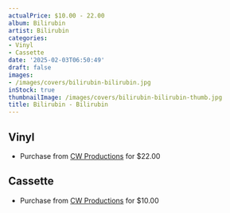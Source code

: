 ```yaml
---
actualPrice: $10.00 - 22.00
album: Bilirubin
artist: Bilirubin
categories:
- Vinyl
- Cassette
date: '2025-02-03T06:50:49'
draft: false
images:
- /images/covers/bilirubin-bilirubin.jpg
inStock: true
thumbnailImage: /images/covers/bilirubin-bilirubin-thumb.jpg
title: Bilirubin - Bilirubin
---
```


## Vinyl
* Purchase from [CW Productions](https://shop.cwproductions.net/products/bilirubin-bilirubin-lp) for $22.00
## Cassette
* Purchase from [CW Productions](https://shop.cwproductions.net/products/bilirubin-bilirubin-tape-1) for $10.00

